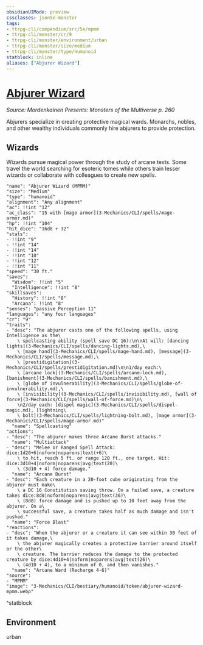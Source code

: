 ```yaml
---
obsidianUIMode: preview
cssclasses: json5e-monster
tags:
- ttrpg-cli/compendium/src/5e/mpmm
- ttrpg-cli/monster/cr/9
- ttrpg-cli/monster/environment/urban
- ttrpg-cli/monster/size/medium
- ttrpg-cli/monster/type/humanoid
statblock: inline
aliases: ["Abjurer Wizard"]
---
```

# [Abjurer Wizard](3-Mechanics\CLI\bestiary\humanoid/abjurer-wizard-mpmm.md)
*Source: Mordenkainen Presents: Monsters of the Multiverse p. 260*  

Abjurers specialize in creating protective magical wards. Monarchs, nobles, and other wealthy individuals commonly hire abjurers to provide protection.

## Wizards

Wizards pursue magical power through the study of arcane texts. Some travel the world searching for esoteric tomes while others train lesser wizards or collaborate with colleagues to create new spells.

```statblock
"name": "Abjurer Wizard (MPMM)"
"size": "Medium"
"type": "humanoid"
"alignment": "Any alignment"
"ac": !!int "12"
"ac_class": "15 with [mage armor](3-Mechanics/CLI/spells/mage-armor.md)"
"hp": !!int "104"
"hit_dice": "16d8 + 32"
"stats":
- !!int "9"
- !!int "14"
- !!int "14"
- !!int "18"
- !!int "12"
- !!int "11"
"speed": "30 ft."
"saves":
  "Wisdom": !!int "5"
  "Intelligence": !!int "8"
"skillsaves":
  "History": !!int "8"
  "Arcana": !!int "8"
"senses": "passive Perception 11"
"languages": "any four languages"
"cr": "9"
"traits":
- "desc": "The abjurer casts one of the following spells, using Intelligence as the\
    \ spellcasting ability (spell save DC 16):\n\nAt will: [dancing lights](3-Mechanics/CLI/spells/dancing-lights.md),\
    \ [mage hand](3-Mechanics/CLI/spells/mage-hand.md), [message](3-Mechanics/CLI/spells/message.md),\
    \ [prestidigitation](3-Mechanics/CLI/spells/prestidigitation.md)\n\n1/day each:\
    \ [arcane lock](3-Mechanics/CLI/spells/arcane-lock.md), [banishment](3-Mechanics/CLI/spells/banishment.md),\
    \ [globe of invulnerability](3-Mechanics/CLI/spells/globe-of-invulnerability.md),\
    \ [invisibility](3-Mechanics/CLI/spells/invisibility.md), [wall of force](3-Mechanics/CLI/spells/wall-of-force.md)\n\
    \n2/day each: [dispel magic](3-Mechanics/CLI/spells/dispel-magic.md), [lightning\
    \ bolt](3-Mechanics/CLI/spells/lightning-bolt.md), [mage armor](3-Mechanics/CLI/spells/mage-armor.md)"
  "name": "Spellcasting"
"actions":
- "desc": "The abjurer makes three Arcane Burst attacks."
  "name": "Multiattack"
- "desc": "Melee or Ranged Spell Attack: dice:1d20+6|noform|noparens|text(+6)\
    \ to hit, reach 5 ft. or range 120 ft., one target. Hit: dice:3d10+4|noform|noparens|avg|text(20)\
    \ (3d10 + 4) force damage."
  "name": "Arcane Burst"
- "desc": "Each creature in a 20-foot cube originating from the abjurer must make\
    \ a DC 16 Constitution saving throw. On a failed save, a creature takes dice:8d8|noform|noparens|avg|text(36)\
    \ (8d8) force damage and is pushed up to 10 feet away from the abjurer. On a\
    \ successful save, a creature takes half as much damage and isn't pushed."
  "name": "Force Blast"
"reactions":
- "desc": "When the abjurer or a creature it can see within 30 feet of it takes damage,\
    \ the abjurer magically creates a protective barrier around itself or the other\
    \ creature. The barrier reduces the damage to the protected creature by dice:4d10+4|noform|noparens|avg|text(26)\
    \ (4d10 + 4), to a minimum of 0, and then vanishes."
  "name": "Arcane Ward (Recharge 4-6)"
"source":
- "MPMM"
"image": "3-Mechanics/CLI/bestiary/humanoid/token/abjurer-wizard-mpmm.webp"
```
^statblock

## Environment

urban